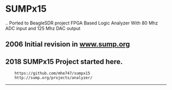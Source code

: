 # SUMPx15
.. Ported to BeagleSDR project FPGA Based Logic Analyzer With 80 Mhz ADC input and 125 Mhz DAC output
## 2006 Initial revision in www.sump.org
## 2018 SUMPx15 Project started here.
        https://github.com/mhe747/sumpx15
        http://sump.org/projects/analyzer/
------         
